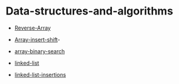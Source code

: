 # Data-structures-and-algorithms

- [Reverse-Array](./Reverse-Array/Reverse-Array.md)

- [Array-insert-shift](./array-insert-shift/README2.md)-
- [array-binary-search](./array-binary-search/README3.md)

- [linked-list](.\Linked-listed\README.md)

- [linked-list-insertions](.\linked-list-insertions\ConsoleApp1\README.md)
